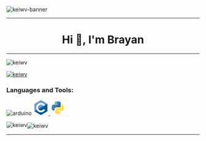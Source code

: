 ![keiwv-banner](https://github.com/keiwv/PVBI_Programacion_Estructurada_932/assets/141773283/f2abd725-90b0-4db1-9a69-f37ba9108650)

---

<h1 align="center">Hi 👋, I'm Brayan</h1>

---

<p align="left"> <img src="https://komarev.com/ghpvc/?username=keiwv&label=Profile%20views&color=0e75b6&style=flat" alt="keiwv" /> </p>

<p align="left"> <a href="https://github.com/ryo-ma/github-profile-trophy"><img src="https://github-profile-trophy.vercel.app/?username=keiwv" alt="keiwv" /></a> </p>


<h3 align="left">Languages and Tools:</h3>
<img src="https://cdn.worldvectorlogo.com/logos/arduino-1.svg" alt="arduino" width="40" height="40"/> </a> <a href="https://www.cprogramming.com/" target="_blank" rel="noreferrer"> <img src="https://raw.githubusercontent.com/devicons/devicon/master/icons/c/c-original.svg" alt="c" width="40" height="40"/> </a> <a href="https://www.python.org" target="_blank" rel="noreferrer"> <img src="https://raw.githubusercontent.com/devicons/devicon/master/icons/python/python-original.svg" alt="python" width="40" height="40"/> </a> </p>

<p><img align="left" src="https://github-readme-stats.vercel.app/api/top-langs?username=keiwv&show_icons=true&locale=en&layout=compact" alt="keiwv" /></p>

<p><img align="center" src="https://github-readme-stats.vercel.app/api?username=keiwv&show_icons=true&locale=en" alt="keiwv" /></p>

---
